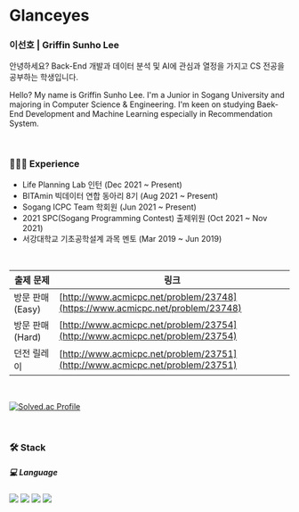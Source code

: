 # Glanceyes
### 이선호 | Griffin Sunho Lee

안녕하세요? Back-End 개발과 데이터 분석 및 AI에 관심과 열정을 가지고 CS 전공을 공부하는 학생입니다.

Hello? My name is Griffin Sunho Lee. I'm a Junior in Sogang University and majoring in Computer Science & Engineering. I'm keen on studying Baek-End Development and Machine Learning especially in Recommendation System.

<br>

### **👩🏻‍💻** Experience

- Life Planning Lab 인턴 (Dec 2021 ~ Present)
- BITAmin 빅데이터 연합 동아리 8기 (Aug 2021 ~ Present)
- Sogang ICPC Team 학회원 (Jun 2021 ~ Present)
- 2021 SPC(Sogang Programming Contest) 출제위원 (Oct 2021 ~ Nov 2021) 
- 서강대학교 기초공학설계 과목 멘토 (Mar 2019 ~ Jun 2019)

<br>

| 출제 문제 | 링크 |
| ------ | ------ |
| 방문 판매 (Easy) | [http://www.acmicpc.net/problem/23748](https://www.acmicpc.net/problem/23748) |
| 방문 판매 (Hard) | [http://www.acmicpc.net/problem/23754](http://www.acmicpc.net/problem/23754) |
| 던전 릴레이 | [http://www.acmicpc.net/problem/23751](http://www.acmicpc.net/problem/23751) |

<br>

[![Solved.ac Profile](http://mazassumnida.wtf/api/v2/generate_badge?boj=glanceyes)](https://solved.ac/profile/glanceyes)

<br>

### 🛠 Stack

##### 💻 Language
<img src="http://img.shields.io/badge/C++-00599C?style=flat-square&logo=C%2B%2B&logoColor=white">
<img src="http://img.shields.io/badge/Python-3766AB?style=flat-square&logo=Python&logoColor=white">
<img src="https://img.shields.io/badge/-TypeScript-%233178C6?style=flat-square&logoColor=white&logo=TypeScript">
<img src="https://img.shields.io/badge/-JavaScript-%23F7DF1E?style=flat-square&logoColor=white&logo=JavaScript">

